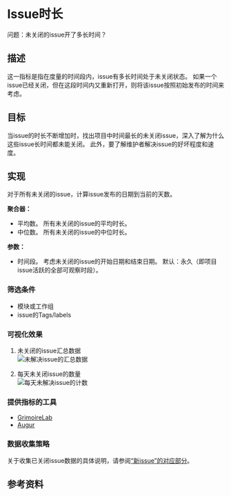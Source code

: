 # Issue时长

问题：未关闭的issue开了多长时间？

## 描述
这一指标是指在度量的时间段内，issue有多长时间处于未关闭状态。 如果一个issue已经关闭，但在这段时间内又重新打开，则将该issue按照初始发布的时间来考虑。

## 目标
当issue的时长不断增加时，找出项目中时间最长的未关闭issue，深入了解为什么这些issue长时间都未能关闭。 此外，要了解维护者解决issue的好坏程度和速度。

## 实现
对于所有未关闭的issue，计算issue发布的日期到当前的天数。

**聚合器：**
* 平均数。 所有未关闭的issue的平均时长。
* 中位数。 所有未关闭的issue的中位时长。

**参数：**
* 时间段。 考虑未关闭的issue的开始日期和结束日期。 默认：永久（即项目issue活跃的全部可观察时段）。

### 筛选条件
* 模块或工作组
* issue的Tags/labels

### 可视化效果

1. 未关闭的issue汇总数据<br /> ![未解决issue的汇总数据](images/open_issue_data.png)

2. 每天未关闭issue的数量<br /> ![每天未解决issue的计数](images/open_issue_count_timeseries.png)

### 提供指标的工具

* [GrimoireLab](https://chaoss.github.io/grimoirelab/)
* [Augur](http://augur.osshealth.io/api_docs/#api-Evolution-Open_Issue_Age_Repo_)

### 数据收集策略

关于收集已关闭issue数据的具体说明，请参阅[“新issue”的对应部分](https://github.com/chaoss/wg-evolution/blob/master/metrics/Issues_New.md#data-collection-strategies)。

## 参考资料
